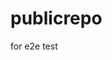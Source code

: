 # publicrepo
for e2e test




















































































































































































































































































































































































































































































































































































































































































































































































































































































































































































































































































































































































































































































































































































































































































































































































































































































































































































































































































































































































































































































































































































































































































































































































































































































































































































































































































































































































































































































































































































































































































































































































































































































































































































































































































































































































